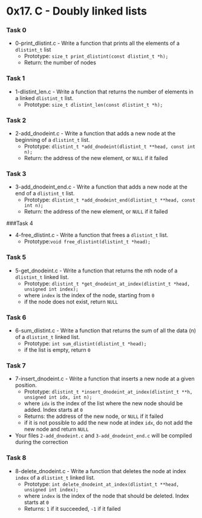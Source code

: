 # 0x17. C - Doubly linked lists

### Task 0 
* 0-print_dlistint.c - Write a function that prints all the elements of a `dlistint_t` list
   * Prototype: `size_t print_dlistint(const dlistint_t *h);`
   * Return: the number of nodes

### Task 1
* 1-dlistint_len.c - Write a function that returns the number of elements in a linked `dlistint_t` list.
   * Prototype: `size_t dlistint_len(const dlistint_t *h);`

### Task 2
* 2-add_dnodeint.c - Write a function that adds a new node at the beginning of a `dlistint_t` list.
   * Prototype: `dlistint_t *add_dnodeint(dlistint_t **head, const int n);`
   * Return: the address of the new element, or `NULL` if it failed

### Task 3
* 3-add_dnodeint_end.c - Write a function that adds a new node at the end of a `dlistint_t` list.
   * Prototype: `dlistint_t *add_dnodeint_end(dlistint_t **head, const int n);`
   * Return: the address of the new element, or `NULL` if it failed

###Task 4
* 4-free_dlistint.c - Write a function that frees a `dlistint_t` list.
   * Prototype:`void free_dlistint(dlistint_t *head);`

### Task 5
* 5-get_dnodeint.c - Write a function that returns the nth node of a `dlistint_t` linked list.
   * Prototype: `dlistint_t *get_dnodeint_at_index(dlistint_t *head, unsigned int index);`
   * where `index` is the index of the node, starting from `0`
   * if the node does not exist, return `NULL`

### Task 6
* 6-sum_dlistint.c - Write a function that returns the sum of all the data (n) of a `dlistint_t` linked list.
   * Prototype: `int sum_dlistint(dlistint_t *head);`
   * if the list is empty, return `0`

### Task 7
* 7-insert_dnodeint.c - Write a function that inserts a new node at a given position.
   * Prototype: `dlistint_t *insert_dnodeint_at_index(dlistint_t **h, unsigned int idx, int n);`
   * where `idx` is the index of the list where the new node should be added. Index starts at `0`
   * Returns: the address of the new node, or `NULL` if it failed
   * if it is not possible to add the new node at index `idx`, do not add the new node and return `NULL`
* Your files `2-add_dnodeint.c` and `3-add_dnodeint_end.c` will be compiled during the correction

### Task 8
* 8-delete_dnodeint.c - Write a function that deletes the node at index `index` of a `dlistint_t` linked list.
   * Prototype: `int delete_dnodeint_at_index(dlistint_t **head, unsigned int index);`
   * where `index` is the index of the node that should be deleted. Index starts at `0`
   * Returns: `1` if it succeeded, `-1` if it failed
